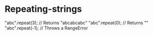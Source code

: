 # Repeating-strings



"abc".repeat(3); // Returns "abcabcabc"
"abc".repeat(0); // Returns ""
"abc".repeat(-1); // Throws a RangeError
